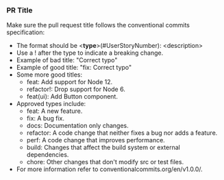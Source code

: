 ### PR Title

Make sure the pull request title follows the conventional commits specification:

-   The format should be \<**type**\>(#UserStoryNumber): \<description\>
-   Use a ! after the type to indicate a breaking change.
-   Example of bad title: "Correct typo"
-   Example of good title: "fix: Correct typo"
-   Some more good titles:
    -   feat: Add support for Node 12.
    -   refactor!: Drop support for Node 6.
    -   feat(ui): Add Button component.
-   Approved types include:
    -   feat: A new feature.
    -   fix: A bug fix.
    -   docs: Documentation only changes.
    -   refactor: A code change that neither fixes a bug nor adds a feature.
    -   perf: A code change that improves performance.
    -   build: Changes that affect the build system or external dependencies.
    -   chore: Other changes that don't modify src or test files.
-   For more information refer to conventionalcommits.org/en/v1.0.0/.